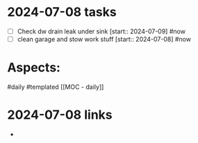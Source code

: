
# 2024-07-08 tasks

- [ ] Check dw drain leak under sink [start:: 2024-07-09] #now 
- [ ] clean garage and stow work stuff [start:: 2024-07-08] #now 

# Aspects:
#daily #templated
[[MOC - daily]]

# 2024-07-08 links
- 



